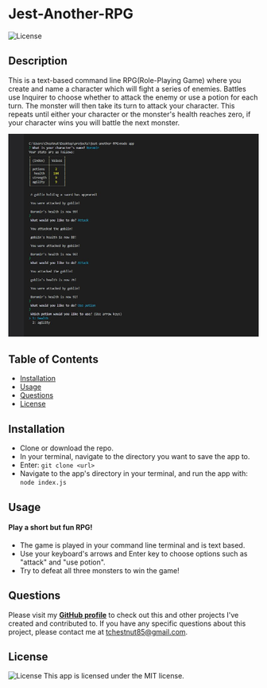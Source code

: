 
  # Jest-Another-RPG
  ![License](https://img.shields.io/badge/License%3A-MIT-blue.svg)

  ## Description
  This is a text-based command line RPG(Role-Playing Game) where you create and name a character which will fight a series of enemies. Battles use Inquirer to choose whether to attack the enemy or use a potion for each turn. The monster will then take its turn to attack your character. This repeats until either your character or the monster's health reaches zero, if your character wins you will battle the next monster.

  ![Screenshot of command-line-RPG](./assets/images/screenshot-1.JPG)

  ## Table of Contents
  * [Installation](#installation)
  * [Usage](#usage)
  * [Questions](#questions)
  * [License](#license)  

  ## Installation
  - Clone or download the repo.
  - In your terminal, navigate to the directory you want to save the app to.
  - Enter: ```git clone <url>``` 
  - Navigate to the app's directory in your terminal, and run the app with: ```node index.js```

  ## Usage
  #### Play a short but fun RPG!
  - The game is played in your command line terminal and is text based.
  - Use your keyboard's arrows and Enter key to choose options such as "attack" and "use potion".
  - Try to defeat all three monsters to win the game!

  ## Questions
  Please visit my **[GitHub profile](https://github.com/tchestnut85/)** to check out this and other projects I've created and contributed to.
  If you have any specific questions about this project, please contact me at <tchestnut85@gmail.com>.

  ## License
  ![License](https://img.shields.io/badge/License%3A-MIT-blue.svg)
  This app is licensed under the MIT license.
